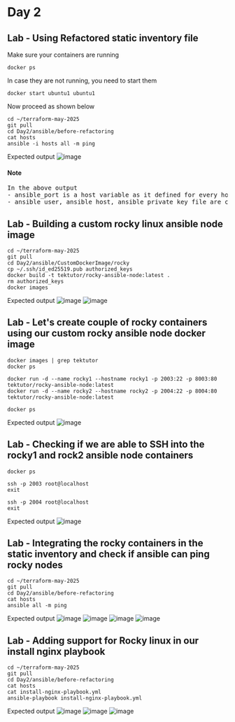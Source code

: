 # Day 2

## Lab - Using Refactored static inventory file
Make sure your containers are running
```
docker ps
```

In case they are not running, you need to start them
```
docker start ubuntu1 ubuntu1
```

Now proceed as shown below
```
cd ~/terraform-may-2025
git pull
cd Day2/ansible/before-refactoring
cat hosts
ansible -i hosts all -m ping
```

Expected output
![image](https://github.com/user-attachments/assets/31c9d09c-6c55-4b32-8246-cc16ba91ac4a)

#### Note
<pre>
In the above output
- ansible_port is a host variable as it defined for every host and the value is different for every host
- ansible_user, ansible_host, ansible_private_key_file are called as group variables as they are common for all the machines under the "all" group defined in the inventory file
</pre>

## Lab - Building a custom rocky linux ansible node image
```
cd ~/terraform-may-2025
git pull
cd Day2/ansible/CustomDockerImage/rocky
cp ~/.ssh/id_ed25519.pub authorized_keys
docker build -t tektutor/rocky-ansible-node:latest .
rm authorized_keys
docker images 
```

Expected output
![image](https://github.com/user-attachments/assets/05dbb747-4869-47cf-a360-a91accec0bed)
![image](https://github.com/user-attachments/assets/3643b48a-8ea6-4aa3-86d0-25576b9471ee)

## Lab - Let's create couple of rocky containers using our custom rocky ansible node docker image
```
docker images | grep tektutor
docker ps

docker run -d --name rocky1 --hostname rocky1 -p 2003:22 -p 8003:80 tektutor/rocky-ansible-node:latest
docker run -d --name rocky2 --hostname rocky2 -p 2004:22 -p 8004:80 tektutor/rocky-ansible-node:latest 

docker ps
```

Expected output
![image](https://github.com/user-attachments/assets/7bcab2e7-0702-47b9-a2dc-716fc22f03b6)

## Lab - Checking if we are able to SSH into the rocky1 and rock2 ansible node containers
```
docker ps

ssh -p 2003 root@localhost
exit

ssh -p 2004 root@localhost
exit
```

Expected output
![image](https://github.com/user-attachments/assets/9b949f6c-3277-4c80-ac5a-198b59043769)

## Lab - Integrating the rocky containers in the static inventory and check if ansible can ping rocky nodes
```
cd ~/terraform-may-2025
git pull
cd Day2/ansible/before-refactoring
cat hosts
ansible all -m ping
```

Expected output
![image](https://github.com/user-attachments/assets/d605d56a-8248-4425-a2c3-290e36de7d18)
![image](https://github.com/user-attachments/assets/47d1c797-c04a-4bb7-8bb9-672cc61c9feb)
![image](https://github.com/user-attachments/assets/c377f7cd-dbbf-4a31-b2ea-96161f91bca2)
![image](https://github.com/user-attachments/assets/c14e518d-9c9c-494b-84eb-3e4f9078e14b)

## Lab - Adding support for Rocky linux in our install nginx playbook
```
cd ~/terraform-may-2025
git pull
cd Day2/ansible/before-refactoring
cat hosts
cat install-nginx-playbook.yml
ansible-playbook install-nginx-playbook.yml
```

Expected output
![image](https://github.com/user-attachments/assets/ba746c30-bafd-4bd8-8bb8-3f6dd5f70cbd)
![image](https://github.com/user-attachments/assets/9bd83ea6-5473-45ab-829d-d7a6d3c2993e)
![image](https://github.com/user-attachments/assets/abe31e2b-dda6-432d-9e6a-4d5a02ee8fda)

